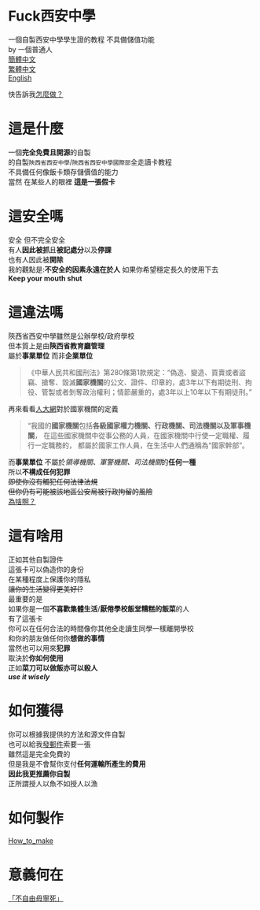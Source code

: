 # Fuck西安中學
一個自製西安中學學生證的教程 不具備儲值功能  
by 一個普通人  
[簡體中文](/README.md)  
[繁體中文](/README.md)  
[English](/README_EN.md)  

快告訴我[怎麼做？ ](/how-to-make.md)

# 這是什麼
一個**完全免費且開源**的自製  
的自製`陝西省西安中學`/`陝西省西安中學國際部`全走讀卡教程  
不具備任何像飯卡類存儲價值的能力  
當然 在某些人的眼裡 **這是一張假卡**  

# 這安全嗎
安全 但不完全安全  
有人**因此被抓**且**被記處分**以及**停課**  
也有人因此被**開除**  
我的觀點是:**不安全的因素永遠在於人** 
如果你希望穩定長久的使用下去  
**Keep your mouth shut**  

# 這違法嗎
陝西省西安中學雖然是公辦學校/政府學校  
但本質上是由**陝西省教育廳管理**  
屬於**事業單位** 而非**企業單位**  

>《中華人民共和國刑法》第280條第1款規定：“偽造、變造、買賣或者盜竊、搶奪、毀滅**國家機關**的公文、證件、印章的，處3年以下有期徒刑、拘役、管製或者剝奪政治權利；情節嚴重的，處3年以上10年以下有期徒刑。”

再來看看[人大網](http://www.npc.gov.cn/npc/c2369/200204/d6520607212b434d82843a8c82baac9d.shtml "人大網")對於國家機關的定義
> “我國的**國家機關**包括**各級國家權力機關、行政機關、司法機關以及軍事機關**，
  在這些國家機關中從事公務的人員，在國家機關中行使一定職權、履行一定職務的，
  都屬於國家工作人員，在生活中人們通稱為“國家幹部”。
  
而**事業單位** 不屬於*領導機關、軍警機關、司法機關*的**任何一種**  
所以**不構成任何犯罪**  
~~即使你沒有觸犯任何法律法規  
但你仍有可能被該地區公安局被行政拘留的風險~~  
[為啥啊？ ](https://zh.wikipedia.org/wiki/%E8%BF%99%E5%B0%B1%E6%98%AF%E4%B8%AD%E5%9B%BD)

# 這有啥用
正如其他自製證件  
這張卡可以偽造你的身份  
在某種程度上保護你的隱私  
~~讓你的生活變得更美好(?~~  
最重要的是  
如果你是一個**不喜歡集體生活**/**厭倦學校飯堂糟糕的飯菜**的人  
有了這張卡  
你可以在任何合法的時間像你其他全走讀生同學一樣離開學校  
和你的朋友做任何你**想做的事情**  
當然也可以用來**犯罪**  
取決於**你如何使用**  
正如**菜刀可以做飯亦可以殺人**  
***use it wisely***

# 如何獲得
你可以根據我提供的方法和源文件自製  
也可以給我[發郵件](email.md)索要一張  
雖然這是完全免費的  
但是我是不會幫你支付**任何運輸所產生的費用**  
**因此我更推薦你自製**  
正所謂授人以魚不如授人以漁  
# 如何製作
[How_to_make](how_to_make.md)

# 意義何在
[「不自由毋寧死」](https://en.wikipedia.org/wiki/Live_Free_or_Die)
